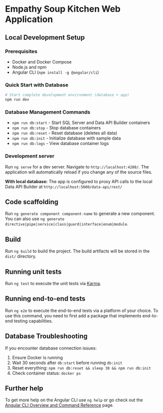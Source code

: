 # Empathy Soup Kitchen Web Application

## Local Development Setup

### Prerequisites
- Docker and Docker Compose
- Node.js and npm
- Angular CLI (`npm install -g @angular/cli`)

### Quick Start with Database
```bash
# Start complete development environment (database + app)
npm run dev
```

### Database Management Commands
- `npm run db:start` - Start SQL Server and Data API Builder containers
- `npm run db:stop` - Stop database containers  
- `npm run db:reset` - Reset database (deletes all data)
- `npm run db:init` - Initialize database with sample data
- `npm run db:logs` - View database container logs

### Development server

Run `ng serve` for a dev server. Navigate to `http://localhost:4200/`. The application will automatically reload if you change any of the source files.

**With local database:** The app is configured to proxy API calls to the local Data API Builder at `http://localhost:5000/data-api/rest/`

## Code scaffolding

Run `ng generate component component-name` to generate a new component. You can also use `ng generate directive|pipe|service|class|guard|interface|enum|module`.

## Build

Run `ng build` to build the project. The build artifacts will be stored in the `dist/` directory.

## Running unit tests

Run `ng test` to execute the unit tests via [Karma](https://karma-runner.github.io).

## Running end-to-end tests

Run `ng e2e` to execute the end-to-end tests via a platform of your choice. To use this command, you need to first add a package that implements end-to-end testing capabilities.

## Database Troubleshooting

If you encounter database connection issues:
1. Ensure Docker is running
2. Wait 30 seconds after `db:start` before running `db:init`  
3. Reset everything: `npm run db:reset && sleep 30 && npm run db:init`
4. Check container status: `docker ps`

## Further help

To get more help on the Angular CLI use `ng help` or go check out the [Angular CLI Overview and Command Reference](https://angular.dev/tools/cli) page.
